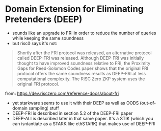 # Domain Extension for Eliminating Pretenders (DEEP)

* sounds like an upgrade to FRI in order to reduce the number of queries while keeping the same soundness
* but risc0 says it's not:

> Shortly after the FRI protocol was released, an alternative protocol called DEEP-FRI was released. Although DEEP-FRI was initially thought to have improved soundness relative to FRI, the Proximity Gaps for Reed-Solomon Codes paper shows that the original FRI protocol offers the same soundness results as DEEP-FRI at less computational complexity. The RISC Zero ZKP system uses the original FRI protocol.

from: https://dev.risczero.com/reference-docs/about-fri

* yet starkware seems to use it with their DEEP as well as OODS (out-of-domain sampling) stuff
* DEEP-FRI is described in section 5.2 of the DEEP-FRI paper
* DEEP-ALI is described later in that same paper. It's a STIK (which you can isntantiate as a STARK like ethSTARK) that makes use of DEEP-FRI
